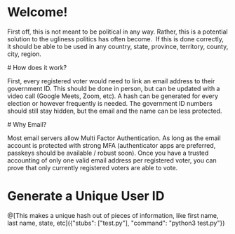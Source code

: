 # Welcome!

First off, this is not meant to be political in any way. Rather, this is a potential solution to the ugliness politics has often become. 
If this is done correctly, it should be able to be used in any country, state, province, territory, county, city, region. 

# How does it work?

First, every registered voter would need to link an email address to their government ID. This should be done in person, but can be updated with a video call (Google Meets, Zoom, etc). A hash can be generated for every election or however frequently is needed. The government ID numbers should still stay hidden, but the email and the name can be less protected.

# Why Email?

Most email servers allow Multi Factor Authentication. As long as the email account is protected with strong MFA (authenticator apps are preferred, passkeys should be available / robust soon).
Once you have a trusted accounting of only one valid email address per registered voter, you can prove that only currently registered voters are able to vote. 

# Generate a Unique User ID

@[This makes a unique hash out of pieces of information, like first name, last name, state, etc]({"stubs": ["test.py"], "command": "python3 test.py"})






